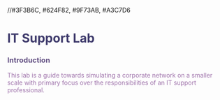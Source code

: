 //#3F3B6C, #624F82, #9F73AB, #A3C7D6

<h1 style="color:#3F3B6C">IT Support Lab</h1>

<h3 style="color:#624F82">Introduction</h3>

<span style="color:#9F73AB">This lab is a guide towards simulating a corporate network on a smaller scale with primary focus over the responsibilities of an IT support professional.</span>

